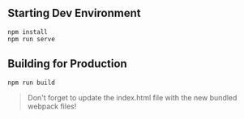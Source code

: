 ## Starting Dev Environment
`npm install`  
`npm run serve`  

## Building for Production
`npm run build`  
> Don't forget to update the index.html file with the new bundled webpack files!